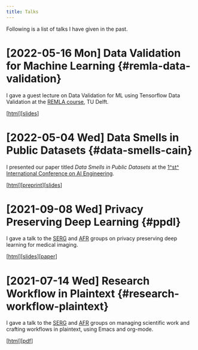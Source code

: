 ```yaml
---
title: Talks
---
```


Following is a list of talks I have given in the past.

# [2022-05-16 Mon] Data Validation for Machine Learning {#remla-data-validation}

I gave a guest lecture on Data Validation for ML using Tensorflow Data
Validation at the [REMLA
course](https://se.ewi.tudelft.nl//remla/2022/), TU Delft.

[[html](2022-05-16_talk_remla-data-validation)][[slides](https://docs.google.com/presentation/d/1xhqbR1mj7oNamLVnKRfMfh1dXI6fq89dUjmvkGrXC6o/edit?usp=sharing)]

# [2022-05-04 Wed] Data Smells in Public Datasets {#data-smells-cain}

I presented our paper titled *Data Smells in Public Datasets* at the
[1^st^ International Conference on AI
Engineering](https://conf.researchr.org/home/cain-2022).

[[html](2022-05-04_talk_data-smells-public-datasets)][[preprint](https://arxiv.org/abs/2203.08007)][[slides](https://docs.google.com/presentation/d/1ZC93nJs6bZHGRpN-I6xxyJfL7vKEc1ViGCepwzb5tM4/edit?usp=sharing)]

# [2021-09-08 Wed] Privacy Preserving Deep Learning {#ppdl}

I gave a talk to the [SERG](https://se.ewi.tudelft.nl/) and
[AFR](https://se.ewi.tudelft.nl/ai4fintech/) groups on privacy
preserving deep learning for medical imaging.

[[html](2021-09-07--talk--privacy-preserving-deep-learning)][[slides](https://docs.google.com/presentation/d/1uN-YCxvvbOsUNJwpClJBCn98DVKlmD2x-vd8s7tDvdA/edit?usp=sharing)][[paper](assets/pdf/ppdl.pdf)]

# [2021-07-14 Wed] Research Workflow in Plaintext {#research-workflow-plaintext}

I gave a talk to the [SERG](https://se.ewi.tudelft.nl/) and
[AFR](https://se.ewi.tudelft.nl/ai4fintech/) groups on managing
scientific work and crafting workflows in plaintext, using Emacs and
org-mode.

[[html](2021-07-12--talk--research-workflow-in-plaintext)][[pdf](org/assets/pdf/2021-07-12--talk--research-workflow-in-plaintext.pdf)]
